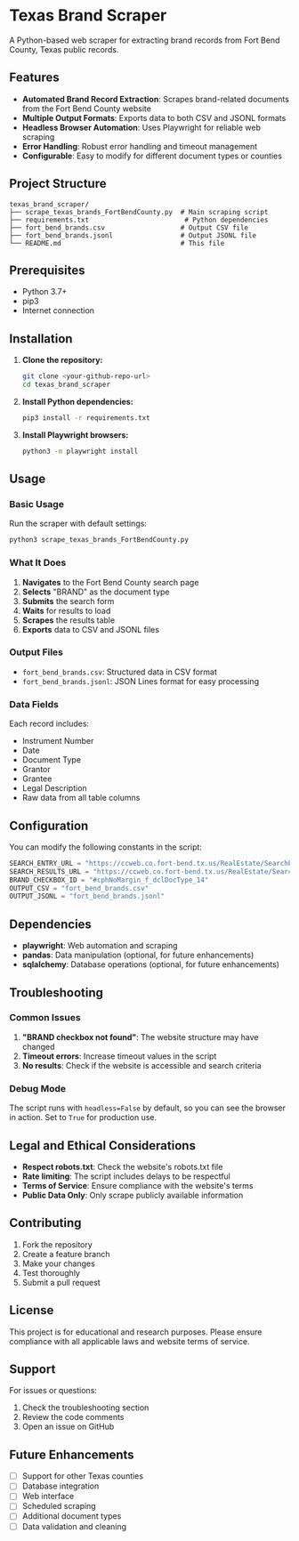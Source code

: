 # Texas Brand Scraper

A Python-based web scraper for extracting brand records from Fort Bend County, Texas public records.

## Features

- **Automated Brand Record Extraction**: Scrapes brand-related documents from the Fort Bend County website
- **Multiple Output Formats**: Exports data to both CSV and JSONL formats
- **Headless Browser Automation**: Uses Playwright for reliable web scraping
- **Error Handling**: Robust error handling and timeout management
- **Configurable**: Easy to modify for different document types or counties

## Project Structure

```
texas_brand_scraper/
├── scrape_texas_brands_FortBendCounty.py  # Main scraping script
├── requirements.txt                        # Python dependencies
├── fort_bend_brands.csv                   # Output CSV file
├── fort_bend_brands.jsonl                 # Output JSONL file
└── README.md                              # This file
```

## Prerequisites

- Python 3.7+
- pip3
- Internet connection

## Installation

1. **Clone the repository:**
   ```bash
   git clone <your-github-repo-url>
   cd texas_brand_scraper
   ```

2. **Install Python dependencies:**
   ```bash
   pip3 install -r requirements.txt
   ```

3. **Install Playwright browsers:**
   ```bash
   python3 -m playwright install
   ```

## Usage

### Basic Usage

Run the scraper with default settings:

```bash
python3 scrape_texas_brands_FortBendCounty.py
```

### What It Does

1. **Navigates** to the Fort Bend County search page
2. **Selects** "BRAND" as the document type
3. **Submits** the search form
4. **Waits** for results to load
5. **Scrapes** the results table
6. **Exports** data to CSV and JSONL files

### Output Files

- `fort_bend_brands.csv`: Structured data in CSV format
- `fort_bend_brands.jsonl`: JSON Lines format for easy processing

### Data Fields

Each record includes:
- Instrument Number
- Date
- Document Type
- Grantor
- Grantee
- Legal Description
- Raw data from all table columns

## Configuration

You can modify the following constants in the script:

```python
SEARCH_ENTRY_URL = "https://ccweb.co.fort-bend.tx.us/RealEstate/SearchEntry.aspx"
SEARCH_RESULTS_URL = "https://ccweb.co.fort-bend.tx.us/RealEstate/SearchResults.aspx"
BRAND_CHECKBOX_ID = "#cphNoMargin_f_dclDocType_14"
OUTPUT_CSV = "fort_bend_brands.csv"
OUTPUT_JSONL = "fort_bend_brands.jsonl"
```

## Dependencies

- **playwright**: Web automation and scraping
- **pandas**: Data manipulation (optional, for future enhancements)
- **sqlalchemy**: Database operations (optional, for future enhancements)

## Troubleshooting

### Common Issues

1. **"BRAND checkbox not found"**: The website structure may have changed
2. **Timeout errors**: Increase timeout values in the script
3. **No results**: Check if the website is accessible and search criteria

### Debug Mode

The script runs with `headless=False` by default, so you can see the browser in action. Set to `True` for production use.

## Legal and Ethical Considerations

- **Respect robots.txt**: Check the website's robots.txt file
- **Rate limiting**: The script includes delays to be respectful
- **Terms of Service**: Ensure compliance with the website's terms
- **Public Data Only**: Only scrape publicly available information

## Contributing

1. Fork the repository
2. Create a feature branch
3. Make your changes
4. Test thoroughly
5. Submit a pull request

## License

This project is for educational and research purposes. Please ensure compliance with all applicable laws and website terms of service.

## Support

For issues or questions:
1. Check the troubleshooting section
2. Review the code comments
3. Open an issue on GitHub

## Future Enhancements

- [ ] Support for other Texas counties
- [ ] Database integration
- [ ] Web interface
- [ ] Scheduled scraping
- [ ] Additional document types
- [ ] Data validation and cleaning